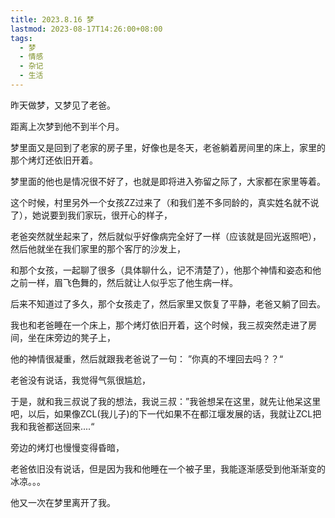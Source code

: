 ```yaml
---
title: 2023.8.16 梦
lastmod: 2023-08-17T14:26:00+08:00
tags:
  - 梦
  - 情感
  - 杂记
  - 生活
---
```




昨天做梦，又梦见了老爸。

距离上次梦到他不到半个月。

梦里面又是回到了老家的房子里，好像也是冬天，老爸躺着房间里的床上，家里的那个烤灯还依旧开着。

梦里面的他也是情况很不好了，也就是即将进入弥留之际了，大家都在家里等着。

这个时候，村里另外一个女孩ZZ过来了（和我们差不多同龄的，真实姓名就不说了），她说要到我们家玩，很开心的样子，

老爸突然就坐起来了，然后就似乎好像病完全好了一样（应该就是回光返照吧），然后他就坐在我们家里的那个客厅的沙发上，

和那个女孩，一起聊了很多（具体聊什么，记不清楚了），他那个神情和姿态和他之前一样，眉飞色舞的，然后就让人似乎忘了他生病一样。

后来不知道过了多久，那个女孩走了，然后家里又恢复了平静，老爸又躺了回去。

我也和老爸睡在一个床上，那个烤灯依旧开着，这个时候，我三叔突然走进了房间，坐在床旁边的凳子上，

他的神情很凝重，然后就跟我老爸说了一句： ”你真的不埋回去吗？？“

老爸没有说话，我觉得气氛很尴尬，

于是，就和我三叔说了我的想法，我说三叔：”我爸想呆在这里，就先让他呆这里吧，以后，如果像ZCL(我儿子)的下一代如果不在都江堰发展的话，我就让ZCL把我和我爸都送回来....“

旁边的烤灯也慢慢变得昏暗，

老爸依旧没有说话，但是因为我和他睡在一个被子里，我能逐渐感受到他渐渐变的冰凉。。。

他又一次在梦里离开了我。


